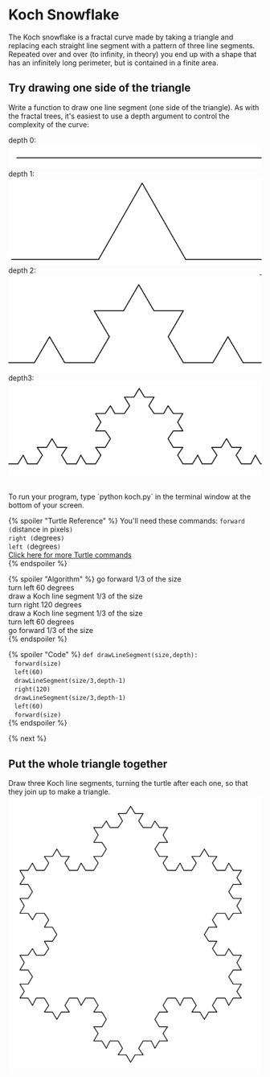 # Koch Snowflake
The Koch snowflake is a fractal curve made by taking a triangle and replacing each straight line segment with a pattern of three line segments. Repeated over and over (to infinity, in theory) you end up with a shape that has an infinitely long perimeter, but is contained in a finite area. 

## Try drawing one side of the triangle 
Write a function to draw one line segment (one side of the triangle).  As with the fractal trees, it's easiest to use a depth argument to control the complexity of the curve:

depth 0: ![Koch depth 0](https://raw.githubusercontent.com/martybillingsley/images/master/koch1.png) 
depth 1: ![Koch depth 0](https://raw.githubusercontent.com/martybillingsley/images/master/koch2.png) 
depth 2:![Koch depth 0](https://raw.githubusercontent.com/martybillingsley/images/master/koch3.png) 
depth3: ![Koch depth 0](https://raw.githubusercontent.com/martybillingsley/images/master/koch4.png) 

<br>
To run your program, type `python koch.py` in the terminal window at the bottom of your screen.<br>

{% spoiler "Turtle Reference" %}
You'll need these commands:
`forward (`distance in pixels`)`<br>
`right (`degrees`)`<br>
`left (`degrees`)`<br>
[Click here for more Turtle commands](https://lab.cs50.io/martybillingsley/tinkRworks/master/fractalTrees/turtleReference.pdf) <br>
{% endspoiler %}

{% spoiler "Algorithm" %}
go forward 1/3 of the size<br>
turn left 60 degrees<br>
draw a Koch line segment 1/3 of the size<br>
turn right 120 degrees<br>
draw a Koch line segment 1/3 of the size<br>
turn left 60 degrees<br>
go forward 1/3 of the size<br>
{% endspoiler %}

{% spoiler "Code" %}
`def drawLineSegment(size,depth):`<br>
 &nbsp;&nbsp; `forward(size)`<br>
 &nbsp;&nbsp; `left(60)`<br>
 &nbsp;&nbsp; `drawLineSegment(size/3,depth-1)`<br>
 &nbsp;&nbsp; `right(120)`<br>
 &nbsp;&nbsp; `drawLineSegment(size/3,depth-1)`<br>
 &nbsp;&nbsp; `left(60)`<br>
 &nbsp;&nbsp; `forward(size)`<br>
{% endspoiler %}

{% next  %}
## Put the whole triangle together
Draw three Koch line segments, turning the turtle after each one, so that they join up to make a triangle.
![Koch depth 0](https://raw.githubusercontent.com/martybillingsley/images/master/kochFull.png) 
